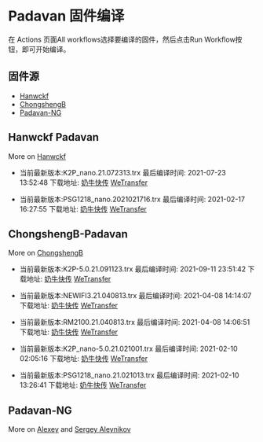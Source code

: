 # Padavan 固件编译
在 Actions 页面All workflows选择要编译的固件，然后点击Run Workflow按钮，即可开始编译。
## 固件源

- [Hanwckf](#Hanwckf-Padavan)
- [ChongshengB](#ChongshengB-Padavan)
- [Padavan-NG](#Padavan-NG)

## Hanwckf Padavan
More on [Hanwckf](https://github.com/hanwckf/rt-n56u/)

* 当前最新版本:K2P_nano.21.072313.trx  最后编译时间: 2021-07-23 13:52:48  下载地址: [奶牛快传](https://cowtransfer.com/s/061c5117923846)  [WeTransfer](https://we.tl/t-XOpfhNjubM)

* 当前最新版本:PSG1218_nano.2021021716.trx  最后编译时间: 2021-02-17 16:27:55  下载地址: [奶牛快传](https://cowtransfer.com/s/0ea2592cc4214a)  [WeTransfer](https://we.tl/t-tsag85Vpt7)


















## ChongshengB-Padavan
More on [ChongshengB](https://github.com/chongshengB/rt-n56u)



* 当前最新版本:K2P-5.0.21.091123.trx  最后编译时间: 2021-09-11 23:51:42  下载地址: [奶牛快传](https://cowtransfer.com/s/aeb5e090336247)  [WeTransfer](https://we.tl/t-9Np4n7mQX6)

* 当前最新版本:NEWIFI3.21.040813.trx  最后编译时间: 2021-04-08 14:14:07  下载地址: [奶牛快传](https://cowtransfer.com/s/96ca91da82394e)  [WeTransfer](https://we.tl/t-XAMY1LqIoH)

* 当前最新版本:RM2100.21.040813.trx  最后编译时间: 2021-04-08 14:06:51  下载地址: [奶牛快传](https://cowtransfer.com/s/dbe90275064643)  [WeTransfer](https://we.tl/t-77BXNIqKpJ)

* 当前最新版本:K2P_nano-5.0.21.021001.trx  最后编译时间: 2021-02-10 02:05:16  下载地址: [奶牛快传](https://cowtransfer.com/s/e9d11b47439048)  [WeTransfer](https://we.tl/t-LVAcqgYTaI)

* 当前最新版本:PSG1218_nano.21.021013.trx  最后编译时间: 2021-02-10 13:26:41  下载地址: [奶牛快传](https://cowtransfer.com/s/dce96ef77ffd4e)  [WeTransfer](https://we.tl/t-QAX47R0afI)













## Padavan-NG
More on [Alexey](https://gitlab.com/dm38/padavan-ng) and [Sergey Aleynikov](https://github.com/dur-randir/padavan-ng)
